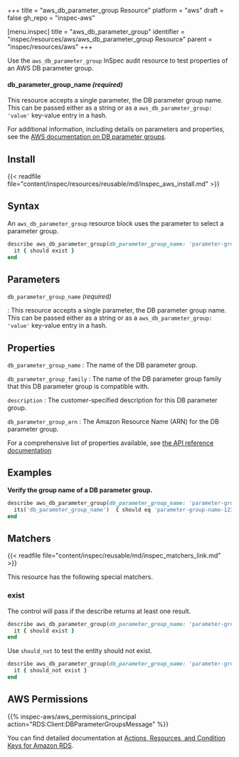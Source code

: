 +++
title = "aws_db_parameter_group Resource"
platform = "aws"
draft = false
gh_repo = "inspec-aws"

[menu.inspec]
title = "aws_db_parameter_group"
identifier = "inspec/resources/aws/aws_db_parameter_group Resource"
parent = "inspec/resources/aws"
+++

Use the `aws_db_parameter_group` InSpec audit resource to test properties of an AWS DB parameter group.

#### db_parameter_group_name _(required)_

This resource accepts a single parameter, the DB parameter group name. This can be passed either as a string or as a `aws_db_parameter_group: 'value'` key-value entry in a hash.

For additional information, including details on parameters and properties, see the [AWS documentation on DB parameter groups](https://docs.aws.amazon.com/AWSCloudFormation/latest/UserGuide/aws-properties-rds-dbparametergroup.html).

## Install

{{< readfile file="content/inspec/resources/reusable/md/inspec_aws_install.md" >}}

## Syntax

An `aws_db_parameter_group` resource block uses the parameter to select a parameter group.

```ruby
describe aws_db_parameter_group(db_parameter_group_name: 'parameter-group-name-12345') do
  it { should exist }
end
```

## Parameters

`db_parameter_group_name` _(required)_

: This resource accepts a single parameter, the DB parameter group name. This can be passed either as a string or as a `aws_db_parameter_group: 'value'` key-value entry in a hash.

## Properties

`db_parameter_group_name`
: The name of the DB parameter group.

`db_parameter_group_family`
: The name of the DB parameter group family that this DB parameter group is compatible with.

`description`
: The customer-specified description for this DB parameter group.

`db_parameter_group_arn`
: The Amazon Resource Name (ARN) for the DB parameter group.

For a comprehensive list of properties available, see [the API reference documentation](https://docs.aws.amazon.com/AmazonRDS/latest/APIReference/API_DBParameterGroup.html)

## Examples

**Verify the group name of a DB parameter group.**

```ruby
describe aws_db_parameter_group(db_parameter_group_name: 'parameter-group-name-12345') do
  its('db_parameter_group_name')  { should eq 'parameter-group-name-12345' }
end
```

## Matchers

{{< readfile file="content/inspec/reusable/md/inspec_matchers_link.md" >}}

This resource has the following special matchers.

### exist

The control will pass if the describe returns at least one result.

```ruby
describe aws_db_parameter_group(db_parameter_group_name: 'parameter-group-name-12345') do
  it { should exist }
end
```

Use `should_not` to test the entity should not exist.

```ruby
describe aws_db_parameter_group(db_parameter_group_name: 'parameter-group-name-6789') do
  it { should_not exist }
end
```

## AWS Permissions

{{% inspec-aws/aws_permissions_principal action="RDS:Client:DBParameterGroupsMessage" %}}

You can find detailed documentation at [Actions, Resources, and Condition Keys for Amazon RDS](https://docs.aws.amazon.com/IAM/latest/UserGuide/list_amazonrds.html).
